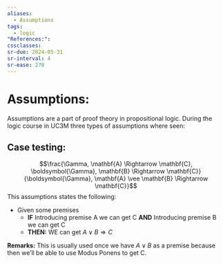 ```yaml
---
aliases:
  - Assumptions
tags:
  - logic
"References:": 
cssclasses: 
sr-due: 2024-05-31
sr-interval: 4
sr-ease: 270
---
```

# Assumptions: 

Assumptions are a part of proof theory in propositional logic. During the logic course in UC3M three types of assumptions where seen: 

## Case testing: 
$$\frac{\Gamma, \mathbf{A} \Rightarrow \mathbf{C}, \boldsymbol{\Gamma}, \mathbf{B} \Rightarrow \mathbf{C}}{\boldsymbol{\Gamma}, \mathbf{A} \vee \mathbf{B} \Rightarrow \mathbf{C}}$$
This assumptions states the following: 
+ Given some premises
	+ **IF** Introducing premise A we can get C **AND** Introducing premise B we can get C
	+ **THEN:** WE can get $A\lor B \Rightarrow C$

**Remarks:**
This is usually used once we have $A\lor B$ as a premise because then we’ll be able to use Modus Ponens to get C. 


